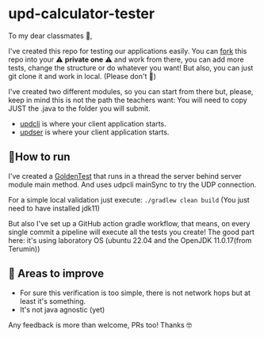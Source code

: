 # upd-calculator-tester
To my dear classmates 💖,

I've created this repo for testing our applications easily.
You can [fork](https://docs.github.com/es/get-started/quickstart/fork-a-repo) this repo into your ⚠️ **private one** ⚠️ and work from there, you can add more tests, change the structure or do whatever you want!
But also, you can just git clone it and work in local. (Please don't 🫠)

I've created two different modules, so you can start from there but, please, keep in mind this is not the path the teachers want: You will need to copy JUST the .java to the folder you will submit.

- [updcli](client/src/main/java/udpcli.java) is where your client application starts.
- [updser](server/src/main/java/udpser.java) is where your client application starts.

## 🏃How to run

I've created a [GoldenTest](src/test/java/GoldenTest.java) that runs in a thread the server behind server module main method.
And uses udpcli mainSync to try the UDP connection.

For a simple local validation just execute:
```./gradlew clean build```
(You just need to have installed jdk11)

But also I've set up a GitHub action gradle workflow, that means, on every single commit a pipeline will execute all the tests you create!
The good part here: it's using laboratory OS (ubuntu 22.04 and the OpenJDK 11.0.17(from Terumin))

## 🤔 Areas to improve

- For sure this verification is too simple, there is not network hops but at least it's something.
- It's not java agnostic (yet)


Any feedback is more than welcome, PRs too!
Thanks 🤓
